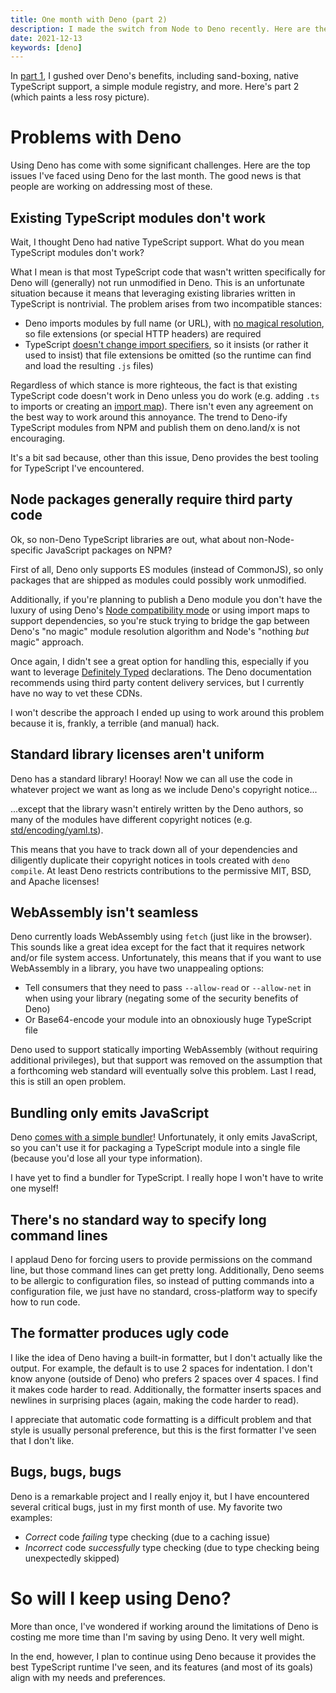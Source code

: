 ```yaml
---
title: One month with Deno (part 2)
description: I made the switch from Node to Deno recently. Here are the problems with Deno I've encountered.
date: 2021-12-13
keywords: [deno]
---
```

In [part 1](one-month-with-deno.md), I gushed over Deno's benefits, including sand-boxing, native TypeScript support, a simple module registry, and more. Here's part 2 (which paints a less rosy picture).

# Problems with Deno
Using Deno has come with some significant challenges. Here are the top issues I've faced using Deno for the last month. The good news is that people are working on addressing most of these.

## Existing TypeScript modules don't work
Wait, I thought Deno had native TypeScript support. What do you mean TypeScript modules don't work?

What I mean is that most TypeScript code that wasn't written specifically for Deno will (generally) not run unmodified in Deno. This is an unfortunate situation because it means that leveraging existing libraries written in TypeScript is nontrivial. The problem arises from two incompatible stances:

* Deno imports modules by full name (or URL), with [no magical resolution](https://deno.land/manual@v1.16.4/typescript/faqs), so file extensions (or special HTTP headers) are required
* TypeScript [doesn't change import specifiers](https://github.com/Microsoft/TypeScript/issues/27481), so it insists (or rather it used to insist) that file extensions be omitted (so the runtime can find and load the resulting `.js` files)

Regardless of which stance is more righteous, the fact is that existing TypeScript code doesn't work in Deno unless you do work (e.g. adding `.ts` to imports or creating an [import map](https://deno.land/manual@v1.16.4/linking_to_external_code/import_maps)). There isn't even any agreement on the best way to work around this annoyance. The trend to Deno-ify TypeScript modules from NPM and publish them on deno.land/x is not encouraging.

It's a bit sad because, other than this issue, Deno provides the best tooling for TypeScript I've encountered.

## Node packages generally require third party code
Ok, so non-Deno TypeScript libraries are out, what about non-Node-specific JavaScript packages on NPM?

First of all, Deno only supports ES modules (instead of CommonJS), so only packages that are shipped as modules could possibly work unmodified.

Additionally, if you're planning to publish a Deno module you don't have the luxury of using Deno's [Node compatibility mode](https://deno.land/manual@v1.16.4/npm_nodejs/compatibility_mode) or using import maps to support dependencies, so you're stuck trying to bridge the gap between Deno's "no magic" module resolution algorithm and Node's "nothing *but* magic" approach.

Once again, I didn't see a great option for handling this, especially if you want to leverage [Definitely Typed](https://definitelytyped.org/) declarations. The Deno documentation recommends using third party content delivery services, but I currently have no way to vet these CDNs.

I won't describe the approach I ended up using to work around this problem because it is, frankly, a terrible (and manual) hack.

## Standard library licenses aren't uniform
Deno has a standard library! Hooray! Now we can all use the code in whatever project we want as long as we include Deno's copyright notice...

...except that the library wasn't entirely written by the Deno authors, so many of the modules have different copyright notices (e.g. [std/encoding/yaml.ts](https://deno.land/std@0.117.0/encoding/yaml.ts)).

This means that you have to track down all of your dependencies and diligently duplicate their copyright notices in tools created with `deno compile`. At least Deno restricts contributions to the permissive MIT, BSD, and Apache licenses!

## WebAssembly isn't seamless
Deno currently loads WebAssembly using `fetch` (just like in the browser). This sounds like a great idea except for the fact that it requires network and/or file system access. Unfortunately, this means that if you want to use WebAssembly in a library, you have two unappealing options:

* Tell consumers that they need to pass `--allow-read` or `--allow-net` in when using your library (negating some of the security benefits of Deno)
* Or Base64-encode your module into an obnoxiously huge TypeScript file

Deno used to support statically importing WebAssembly (without requiring additional privileges), but that support was removed on the assumption that a forthcoming web standard will eventually solve this problem. Last I read, this is still an open problem.

## Bundling only emits JavaScript
Deno [comes with a simple bundler](https://deno.land/manual@v1.16.4/tools/bundler)! Unfortunately, it only emits JavaScript, so you can't use it for packaging a TypeScript module into a single file (because you'd lose all your type information).

I have yet to find a bundler for TypeScript. I really hope I won't have to write one myself!

## There's no standard way to specify long command lines
I applaud Deno for forcing users to provide permissions on the command line, but those command lines can get pretty long. Additionally, Deno seems to be allergic to configuration files, so instead of putting commands into a configuration file, we just have no standard, cross-platform way to specify how to run code.

## The formatter produces ugly code
I like the idea of Deno having a built-in formatter, but I don't actually like the output. For example, the default is to use 2 spaces for indentation. I don't know anyone (outside of Deno) who prefers 2 spaces over 4 spaces. I find it makes code harder to read. Additionally, the formatter inserts spaces and newlines in surprising places (again, making the code harder to read).

I appreciate that automatic code formatting is a difficult problem and that style is usually personal preference, but this is the first formatter I've seen that I don't like.

## Bugs, bugs, bugs
Deno is a remarkable project and I really enjoy it, but I have encountered several critical bugs, just in my first month of use. My favorite two examples:

* *Correct* code *failing* type checking (due to a caching issue)
* *Incorrect* code *successfully* type checking (due to type checking being unexpectedly skipped)

# So will I keep using Deno?
More than once, I've wondered if working around the limitations of Deno is costing me more time than I'm saving by using Deno. It very well might.

In the end, however, I plan to continue using Deno because it provides the best TypeScript runtime I've seen, and its features (and most of its goals) align with my needs and preferences.